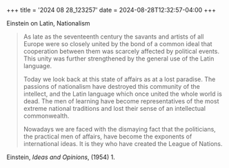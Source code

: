 +++
title = '2024 08 28_123257'
date = 2024-08-28T12:32:57-04:00
+++

Einstein on Latin, Nationalism

> As late as the seventeenth century the savants and artists of all Europe were so closely united by the bond of a common ideal that cooperation between them was scarcely affected by political events. This unity was further strengthened by the general use of the Latin language.
> 
> Today we look back at this state of affairs as at a lost paradise. The passions of nationalism have destroyed this community of the intellect, and the Latin language which once united the whole world is dead. The men of learning have become representatives of the most extreme national traditions and lost their sense of an intellectual commonwealth.
> 
> Nowadays we are faced with the dismaying fact that the politicians, the practical men of affairs, have become the exponents of international ideas. It is they who have created the League of Nations.

Einstein, _Ideas and Opinions_, (1954) 1.